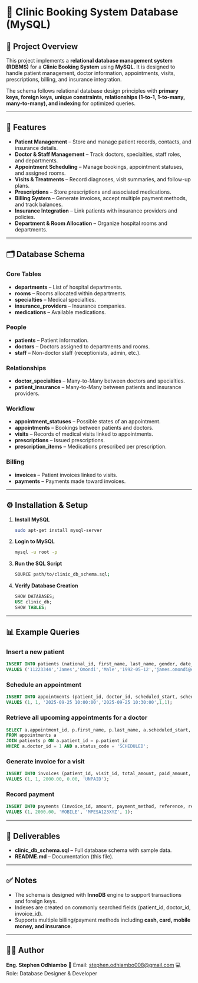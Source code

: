 # 🏥 Clinic Booking System Database (MySQL)

## 📌 Project Overview

This project implements a **relational database management system (RDBMS)** for a **Clinic Booking System** using **MySQL**. It is designed to handle patient management, doctor information, appointments, visits, prescriptions, billing, and insurance integration.

The schema follows relational database design principles with **primary keys, foreign keys, unique constraints, relationships (1-to-1, 1-to-many, many-to-many), and indexing** for optimized queries.

---

## 🎯 Features

* **Patient Management** – Store and manage patient records, contacts, and insurance details.
* **Doctor & Staff Management** – Track doctors, specialties, staff roles, and departments.
* **Appointment Scheduling** – Manage bookings, appointment statuses, and assigned rooms.
* **Visits & Treatments** – Record diagnoses, visit summaries, and follow-up plans.
* **Prescriptions** – Store prescriptions and associated medications.
* **Billing System** – Generate invoices, accept multiple payment methods, and track balances.
* **Insurance Integration** – Link patients with insurance providers and policies.
* **Department & Room Allocation** – Organize hospital rooms and departments.

---

## 🗂️ Database Schema

### Core Tables

* **departments** – List of hospital departments.
* **rooms** – Rooms allocated within departments.
* **specialties** – Medical specialties.
* **insurance\_providers** – Insurance companies.
* **medications** – Available medications.

### People

* **patients** – Patient information.
* **doctors** – Doctors assigned to departments and rooms.
* **staff** – Non-doctor staff (receptionists, admin, etc.).

### Relationships

* **doctor\_specialties** – Many-to-Many between doctors and specialties.
* **patient\_insurance** – Many-to-Many between patients and insurance providers.

### Workflow

* **appointment\_statuses** – Possible states of an appointment.
* **appointments** – Bookings between patients and doctors.
* **visits** – Records of medical visits linked to appointments.
* **prescriptions** – Issued prescriptions.
* **prescription\_items** – Medications prescribed per prescription.

### Billing

* **invoices** – Patient invoices linked to visits.
* **payments** – Payments made toward invoices.

---

## ⚙️ Installation & Setup

1. **Install MySQL**

   ```bash
   sudo apt-get install mysql-server
   ```

2. **Login to MySQL**

   ```bash
   mysql -u root -p
   ```

3. **Run the SQL Script**

   ```bash
   SOURCE path/to/clinic_db_schema.sql;
   ```

4. **Verify Database Creation**

   ```sql
   SHOW DATABASES;
   USE clinic_db;
   SHOW TABLES;
   ```

---

## 📊 Example Queries

### Insert a new patient

```sql
INSERT INTO patients (national_id, first_name, last_name, gender, date_of_birth, email, phone, address)
VALUES ('11223344','James','Omondi','Male','1992-05-12','james.omondi@example.com','0714000001','Kisumu');
```

### Schedule an appointment

```sql
INSERT INTO appointments (patient_id, doctor_id, scheduled_start, scheduled_end, room_id, created_by)
VALUES (1, 1, '2025-09-25 10:00:00','2025-09-25 10:30:00',1,1);
```

### Retrieve all upcoming appointments for a doctor

```sql
SELECT a.appointment_id, p.first_name, p.last_name, a.scheduled_start, a.status_code
FROM appointments a
JOIN patients p ON a.patient_id = p.patient_id
WHERE a.doctor_id = 1 AND a.status_code = 'SCHEDULED';
```

### Generate invoice for a visit

```sql
INSERT INTO invoices (patient_id, visit_id, total_amount, paid_amount, status)
VALUES (1, 1, 2000.00, 0.00, 'UNPAID');
```

### Record payment

```sql
INSERT INTO payments (invoice_id, amount, payment_method, reference, recorded_by)
VALUES (1, 2000.00, 'MOBILE', 'MPESA123XYZ', 1);
```

---

## 📑 Deliverables

* **clinic\_db\_schema.sql** – Full database schema with sample data.
* **README.md** – Documentation (this file).

---

## ✅ Notes

* The schema is designed with **InnoDB** engine to support transactions and foreign keys.
* Indexes are created on commonly searched fields (patient\_id, doctor\_id, invoice\_id).
* Supports multiple billing/payment methods including **cash, card, mobile money, and insurance**.

---

## 👨‍💻 Author

**Eng. Stephen Odhiambo**
📧 Email: [stephen.odhiambo008@gmail.com](stephen.odhiambo008@gmail.com)
💻 Role: Database Designer & Developer
